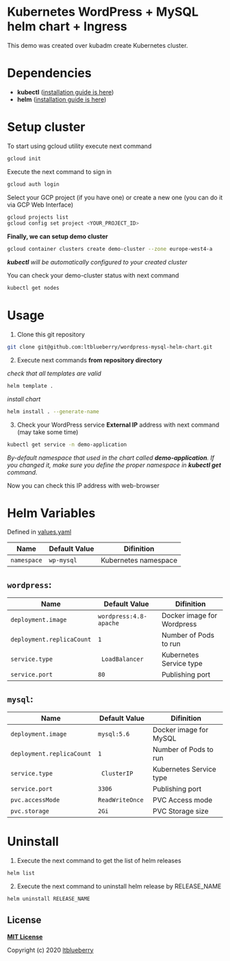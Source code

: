 # Kubernetes WordPress + MySQL helm chart + Ingress

This demo was created over kubadm create Kubernetes cluster.

# Dependencies

* **kubectl** ([installation guide is here](https://kubernetes.io/docs/tasks/tools/install-kubectl/))
* **helm** ([installation guide is here](https://helm.sh/docs/intro/install/))

# Setup cluster
To start using gcloud utility execute next command
```sh
gcloud init
```

Execute the next command to sign in
```sh
gcloud auth login
```

Select your GCP project (if you have one) or create a new one (you can do it via GCP Web Interface)
```sh
gcloud projects list
gcloud config set project <YOUR_PROJECT_ID>
```

**Finally, we can setup demo cluster**
```sh
gcloud container clusters create demo-cluster --zone europe-west4-a
```

***kubectl** will be automatically configured to your created cluster*

You can check your demo-cluster status with next command
```sh
kubectl get nodes
```

# Usage

1) Clone this git repository
```sh
git clone git@github.com:ltblueberry/wordpress-mysql-helm-chart.git
```
2) Execute next commands **from repository directory**

*check that all templates are valid*
```sh
helm template .
```
*install chart*
```sh
helm install . --generate-name
```
3) Check your WordPress service **External IP** address with next command (may take some time)
```sh
kubectl get service -n demo-application
```
*By-default namespace that used in the chart called **demo-application**. If you changed it, make sure you define the proper namespace in **kubectl get** command.*

Now you can check this IP address with web-browser

# Helm Variables
Defined in [values.yaml](https://github.com/ltblueberry/wordpress-mysql-helm-chart/blob/develop/values.yaml)

| Name              | Default Value       |Difinition           |
|-------------------|---------------------|---------------------|
| `namespace`       | `wp-mysql`          |Kubernetes namespace |

## `wordpress`:
| Name              | Default Value       |Difinition   |
|-----------------------|---------------------|---------------------|
| `deployment.image` | `wordpress:4.8-apache` |Docker image for Wordpress|
|`deployment.replicaCount` | `1` |Number of Pods to run
|`service.type` |` LoadBalancer` |Kubernetes Service type
|`service.port` | `80 `|Publishing port

## `mysql`:
| Name              | Default Value       |Difinition   |
|-----------------------|---------------------|---------------------|
| `deployment.image` | `mysql:5.6` |Docker image for MySQL|
|`deployment.replicaCount` | `1` |Number of Pods to run
|`service.type` |` ClusterIP` |Kubernetes Service type
|`service.port` | `3306 `|Publishing port
|`pvc.accessMode` | `ReadWriteOnce `|PVC Access mode
|`pvc.storage` | `2Gi `|PVC Storage size

# Uninstall
1) Execute the next command to get the list of helm releases
```sh
helm list
```
2) Execute the next command to uninstall helm release by RELEASE_NAME
```sh
helm uninstall RELEASE_NAME
```

## License

**[MIT License](LICENSE)**

Copyright (c) 2020 [ltblueberry](https://github.com/ltblueberry)

